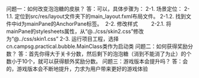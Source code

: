 问题一：如何改变泡泡糖的皮肤？
答：可以，具体步骤为：
 2-1. 场景定位：
2-1.1. 定位到src/res/layout文件夹下的main_layout.fxml布局文件。
2-1.2. 找到文件中id为mainPane的AnchorPane标签。
 2-2. 修改样式
        2-2.1. 将mainPane的stylesheets属性，从“@../css/skin2.css”修改为“@../css/skin1.css”
2-3. 运行项目工程，选择cn.campsg.practical.bubble.MainClass类作为启动类
问题二：如何获得奖励分数？
答：首先你得大于关卡分数，然后剩下的泡泡糖（消到不能消了为止）的个数小于10个，就可以获得额外奖励分数。
问题三：游戏版本会提升吗？
答：会的，游戏版本会不断地提升，力求为用户带来更好的游戏体验
